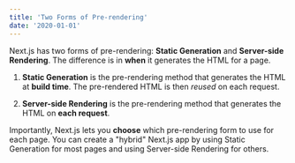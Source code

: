 ```yaml
---
title: 'Two Forms of Pre-rendering'
date: '2020-01-01'
---
```




Next.js has two forms of pre-rendering: **Static Generation** and **Server-side Rendering**. The difference is in **when** it generates the HTML for a page.

1. **Static Generation** is the pre-rendering method that generates the HTML at **build time**. The pre-rendered HTML is then _reused_ on each request.

2. **Server-side Rendering** is the pre-rendering method that generates the HTML on **each request**.

Importantly, Next.js lets you **choose** which pre-rendering form to use for each page. You can create a "hybrid" Next.js app by using Static Generation for most pages and using Server-side Rendering for others.